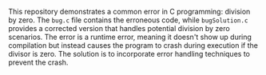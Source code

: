This repository demonstrates a common error in C programming: division by zero. The `bug.c` file contains the erroneous code, while `bugSolution.c` provides a corrected version that handles potential division by zero scenarios.  The error is a runtime error, meaning it doesn't show up during compilation but instead causes the program to crash during execution if the divisor is zero. The solution is to incorporate error handling techniques to prevent the crash.